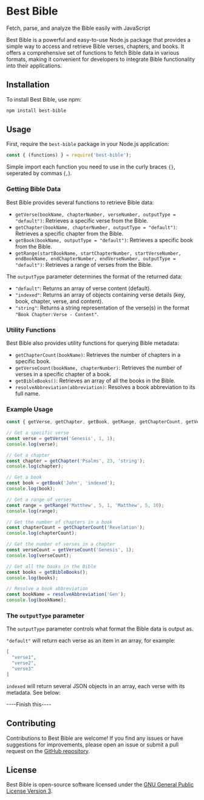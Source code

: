 # Best Bible
Fetch, parse, and analyze the Bible easily with JavaScript

Best Bible is a powerful and easy-to-use Node.js package that provides a simple way to access and retrieve Bible verses, chapters, and books. It offers a comprehensive set of functions to fetch Bible data in various formats, making it convenient for developers to integrate Bible functionality into their applications.

## Installation

To install Best Bible, use npm:

```bash
npm install best-bible
```

## Usage

First, require the `best-bible` package in your Node.js application:

```javascript
const { (functions) } = require('best-bible');
```

Simple import each function you need to use in the curly braces `{}`, seperated by commas (`,`).


### Getting Bible Data

Best Bible provides several functions to retrieve Bible data:

- `getVerse(bookName, chapterNumber, verseNumber, outputType = "default")`: Retrieves a specific verse from the Bible.
- `getChapter(bookName, chapterNumber, outputType = "default")`: Retrieves a specific chapter from the Bible.
- `getBook(bookName, outputType = "default")`: Retrieves a specific book from the Bible.
- `getRange(startBookName, startChapterNumber, startVerseNumber, endBookName, endChapterNumber, endVerseNumber, outputType = "default")`: Retrieves a range of verses from the Bible.

The `outputType` parameter determines the format of the returned data:
- `"default"`: Returns an array of verse content (default).
- `"indexed"`: Returns an array of objects containing verse details (key, book, chapter, verse, and content).
- `"string"`: Returns a string representation of the verse(s) in the format `"Book Chapter:Verse - Content"`.

### Utility Functions

Best Bible also provides utility functions for querying Bible metadata:

- `getChapterCount(bookName)`: Retrieves the number of chapters in a specific book.
- `getVerseCount(bookName, chapterNumber)`: Retrieves the number of verses in a specific chapter of a book.
- `getBibleBooks()`: Retrieves an array of all the books in the Bible.
- `resolveAbbreviation(abbreviation)`: Resolves a book abbreviation to its full name.

### Example Usage

```javascript
const { getVerse, getChapter, getBook, getRange, getChapterCount, getVerseCount, getBibleBooks, resolveAbbreviation } = require('best-bible');

// Get a specific verse
const verse = getVerse('Genesis', 1, 1);
console.log(verse);

// Get a chapter
const chapter = getChapter('Psalms', 23, 'string');
console.log(chapter);

// Get a book
const book = getBook('John', 'indexed');
console.log(book);

// Get a range of verses
const range = getRange('Matthew', 5, 1, 'Matthew', 5, 10);
console.log(range);

// Get the number of chapters in a book
const chapterCount = getChapterCount('Revelation');
console.log(chapterCount);

// Get the number of verses in a chapter
const verseCount = getVerseCount('Genesis', 1);
console.log(verseCount);

// Get all the books in the Bible
const books = getBibleBooks();
console.log(books);

// Resolve a book abbreviation
const bookName = resolveAbbreviation('Gen');
console.log(bookName);
```

### The `outputType` parameter

The `outputType` parameter controls what format the Bible data is output as.

`"default"` will return each verse as an item in an array, for example:

```json
[
  "verse1",
  "verse2",
  "verse3"
]
```

`indexed` will return several JSON objects in an array, each verse with its metadata. See below:

----Finish this----

## Contributing

Contributions to Best Bible are welcome! If you find any issues or have suggestions for improvements, please open an issue or submit a pull request on the [GitHub repository](https://github.com/The-Best-Codes/best-bible).

## License

Best Bible is open-source software licensed under the [GNU General Public License Version 3]([https://opensource.org/licenses/MIT](https://www.gnu.org/licenses/gpl-3.0.en.html)).
```
